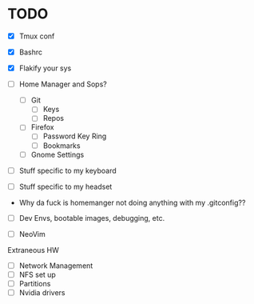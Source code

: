 # TODO 

* [X] Tmux conf
* [X] Bashrc

* [X] Flakify your sys
* [ ] Home Manager and Sops?
    * [ ] Git
        * [ ] Keys
        * [ ] Repos
    * [ ] Firefox
        * [ ] Password Key Ring
        * [ ] Bookmarks
    * [ ] Gnome Settings
* [ ] Stuff specific to my keyboard
* [ ] Stuff specific to my headset

* Why da fuck is homemanger not doing anything with my .gitconfig??

* [ ] Dev Envs, bootable images, debugging, etc.
* [ ] NeoVim


Extraneous HW
* [ ] Network Management
* [ ] NFS set up
* [ ] Partitions
* [ ] Nvidia drivers